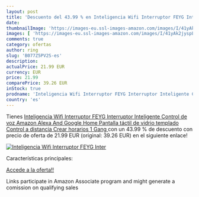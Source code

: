 ```yaml
---
layout: post
title: 'Descuento del 43.99 % en Inteligencia Wifi Interruptor FEYG Inter'
date: 
thumbnailImage: 'https://images-eu.ssl-images-amazon.com/images/I/41yAk2jyspL._SL200_.jpg'
images: [ 'https://images-eu.ssl-images-amazon.com/images/I/41yAk2jyspL._SL200_.jpg' ]
comments: true
category: ofertas
author: ring
slug: 'B077Z5PV2S-es'
description:
actualPrice: 21.99 EUR
currency: EUR
price: 21.99
comparePrice: 39.26 EUR
inStock: true
prodname: 'Inteligencia Wifi Interruptor FEYG Interruptor Inteligente Control de voz Amazon Alexa And Google Home Pantalla táctil de vidrio templado Control a distancia Crear horarios  1 Gang '
country: 'es'
---
```


Tienes [Inteligencia Wifi Interruptor FEYG Interruptor Inteligente Control de voz Amazon Alexa And Google Home Pantalla táctil de vidrio templado Control a distancia Crear horarios  1 Gang ](https://www.amazon.es/dp/B077Z5PV2S/?tag=tolees-21) con un 43.99 % de descuento con precio de oferta de 21.99 EUR (original: 39.26 EUR) en el siguiente enlace!

[![Inteligencia Wifi Interruptor FEYG Inter](https://images-eu.ssl-images-amazon.com/images/I/41yAk2jyspL._SL200_.jpg)](https://www.amazon.es/dp/B077Z5PV2S/?tag=tolees-21)

Características principales:


[Accede a la oferta!!](https://www.amazon.es/dp/B077Z5PV2S/?tag=tolees-21)

Links participate in Amazon Associate program and might generate a comission on qualifying sales


